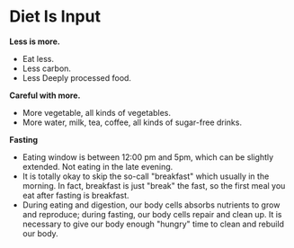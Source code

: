 # Diet Is Input

**Less is more.**
- Eat less.
- Less carbon. 
- Less Deeply processed food.

**Careful with more.**
- More vegetable, all kinds of vegetables.
- More water, milk, tea, coffee, all kinds of sugar-free drinks.

**Fasting**
- Eating window is between 12:00 pm and 5pm, which can be slightly extended. Not eating in the late evening.
- It is totally okay to skip the so-call "breakfast" which usually in the morning. In fact, breakfast is just "break" the fast, so the first meal you eat after fasting is breakfast.
- During eating and digestion, our body cells absorbs nutrients to grow and reproduce; during fasting, our body cells repair and clean up. It is necessary to give our body enough "hungry" time to clean and rebuild our body. 
